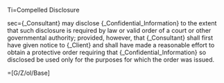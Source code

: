 Ti=Compelled Disclosure

sec={_Consultant} may disclose {_Confidential_Information} to the extent that such disclosure is required by law or valid order of a court or other governmental authority; provided, however, that {_Consultant} shall first have given notice to {_Client} and shall have made a reasonable effort to obtain a protective order requiring that {_Confidential_Information} so disclosed be used only for the purposes for which the order was issued.

=[G/Z/ol/Base]
